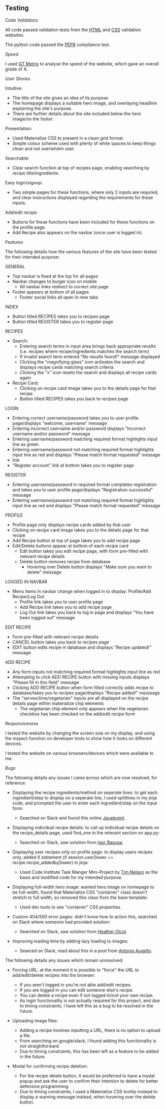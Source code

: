 ## Testing

_Code Validators_

All code passed validation tests from the [HTML](https://validator.w3.org/) and [CSS](https://jigsaw.w3.org/css-validator/) validation websites.

The python code passed the [PEP8](http://pep8online.com/) compliance test.

_Speed_

I used [GT Metrix](https://gtmetrix.com/) to analyse the speed of the website, which gave an overall grade of A.

_User Stories_

Intuitive:
 - The title of the site gives an idea of its purpose.
 - The homepage displays a suitable hero image, and overlaying headline explaining the site's purpose.
 - There are further details about the site included below the hero image/on the footer.

Presentation:
 - Used Materialize CSS to present in a clean grid format.
 - Simple colour scheme used with plenty of white spaces to keep things clean and not overwhelm user.

Searchable:
 - Clear search function at top of recipes page, enabling searching by recipe title/ingredients.

Easy login/signup:
 - Two simple pages for these functions, where only 2 inputs are required, and clear instructions displayed regarding the requirements for these inputs.

Add/edit recipe:
 - Buttons for these functions have been included for these functions on the profile page.
 - Add Recipe also appears on the navbar (once user is logged in).

_Features_

The following details how the various features of the site have been tested for their intended purpose:

GENERAL

 - Top navbar is fixed at the top for all pages
 - Navbar changes to burger icon on mobile
	- All navbar links redirect to correct site page
 - Footer appears at bottom of all pages
 	- Footer social links all open in new tabs

INDEX
 
 - Button titled RECIPES takes you to recipes page
 - Button titled REGISTER takes you to register page

RECIPES

 - Search:
	- Entering search terms in input area brings back appropriate reuslts (i.e. recipes where recipe/ingredients matches the search term)
	- If invalid search term entered "No results found!" message displayed
	- Clicking the "magnifying glass" icon activates the search and displays recipe cards matching search criteria
	- Clicking the "x" icon resets the search and displays all recipe cards again
 - Recipe Card:
	- Clicking on recipe card image takes you to the details page for that recipe
 	- Button titled RECIPES takes you back to recipes page

LOGIN

 - Entering correct username/password takes you to user profile page/displays "welcome, username" message
 - Entering incorrect username and/or password displays "Incorrect username and/or password" message 
 - Entering username/password matching required format highlights input line as green
 - Entering username/password not matching required format highlights input line as red and displays "Please match format requested" message
 - link
 - "Register account" link at bottom takes you to register page
 
REGISTER

 - Entering username/password in required format completes registration and takes you to user profile page/displays "Registration successful" message
 - Entering username/password not matching required format highlights input line as red and displays "Please match format requested" message

PROFILE

 - Profile page only displays recipe cards added by that user
 - Clicking on recipe card image takes you to the details page for that recipe
 - Add Recipe button at top of page takes you to add recipe page
 - Edit/Delete buttons appear at bottom of each recipe card
	- Edit button takes you edit recipe page, with form pre-filled with relevant recipe details
	- Delete button removes recipe from database
		- Hovering over Delete button displays "Make sure you want to delete" message

LOGGED IN NAVBAR
 - Menu items in navbar change when logged in to display: Profile/Add Recipe/Log Out
 	- Profile link takes you to user profile page
 	- Add Recipe link takes you to add recipe page
	- Log Out link takes you back to log in page and displays "You have been logged out" message

EDIT RECIPE
 - Form pre-filled with relevant recipe details
 - CANCEL button takes you back to recipes page
 - EDIT button edits recipe in database and displays "Recipe updated!" message

ADD RECIPE
 - Any form inputs not matching required format highlights input line as red
 - Attempting to click ADD RECIPE button with missing inputs displays "Please fill in this field" message
 - Clicking ADD RECIPE button when form filled correctly adds recipe to database/takes you to recipes page/displays "Recipe added!" messsage
 - The "serves/time/vegetarian" inputs are all displayed on the recipe details page within materialize chip elements
 	- The vegetarian chip element only appears when the vegetarian checkbox has been checked on the add/edit recipe form


_Responsiveness_
	
I tested the website by changing the screen size on my display, and using the inspect function on developer tools to show how it looks on different devices.

I tested the website on various browsers/devices which were available to me.


_Bugs_

The following details any issues I came across which are now resolved, for reference:

 - Displaying the recipe ingredients/method on seperate lines: to get each ingredient/step to display on a seperate line, I used splitlines in my jinja code, and prompted the user to enter each ingredient/step on the input form:
    - Searched on Slack and found this online [Javatpoint](https://www.javatpoint.com/how-to-split-a-string-in-java-with-delimiter#:~:text=In%20Java,%20splitting%20string%20is%20an%20important%20and,the%20split%20()%20method%20of%20the%20String%20class.).
 
 - Displaying individual recipe details: to call up individual recipe details on the recipe_details page, used find_one in the relevant section on app.py:
    - Searched on Slack, saw solution from [Igor Basuga](https://code-institute-room.slack.com/team/UPDFEU62U).
 
 - Displaying user recipes only on profile page: to display users recipes only, added if statement (if session.user|lower == recipe.recipe_addedby|lower) in jinja:
    - Used Code Institute Task Manger Mini-Project by [Tim Nelson](https://code-institute-room.slack.com/team/UBVE86CJC) as the basis and modified code for my intended purpose.
 
 - Displaying full-width hero image: wanted hero image on homepage to be full-width, found that Materialize CSS "container" class doesn't stretch to full width, so removed this class from the base template: 
    - Used dev tools to see "container" CSS properties. 
    
 - Custom 404/500 error pages: didn't know how to action this, searched on Slack where someone had provided solution:
    - Searched on Slack, saw solution from [Heather Olcot](https://code-institute-room.slack.com/team/U9CBT421G). 
 
 - Improving loading time by adding lazy loading to images: 
    - Searced on Slack, read about this in a post from [Antonio Augello](https://code-institute-room.slack.com/team/UCS5Q5LKH).
    
The following details any issues which remain unresolved:

 - Forcing URL: at the moment it is possible to "force" the URL to add/edit/delete recipes into the browser:
	- If you aren't logged in you're not able add/edit recipes.
	- If you are logged in you can edit someone else's recipe.
	- You can delete a recipe even if not logged in/not your own recipe.
	- As login functionality is not actually required for this project, and due to timing constraints, I have left this as a bug to be resolved in the future.
 
 - Uploading image files:
	- Adding a recipe involves inputting a URL, there is no option to upload a file.
	- From searching on google/slack, I found adding this functionality is not straightforward.
	- Due to timing constraints, this has been left as a feature to be added in the future.

 - Modal for confirming recipe deletion:
	- For the recipe delete button, it would be preferred to have a modal popup and ask the user to confirm their intention to delete for better defensive programming.
	- Due to timing constraints, I used a Materialize CSS tooltip instead to display a warning message instead, when hovering over the delete button.

    